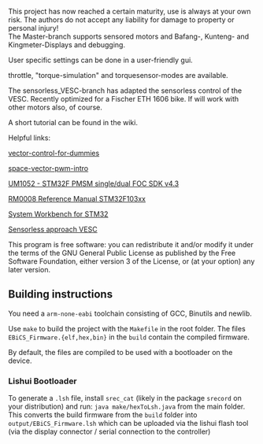 This project has now reached a certain maturity, use is always at your own risk. The authors do not accept any liability for damage to property or personal injury!  
The Master-branch supports sensored motors and Bafang-, Kunteng- and Kingmeter-Displays and debugging.

User specific settings can be done in a user-friendly gui.

throttle, "torque-simulation" and torquesensor-modes are available.

The sensorless_VESC-branch has adapted the sensorless control of the VESC. Recently optimized for a Fischer ETH 1606 bike. If will work with other motors also, of course.

A short tutorial can be found in the wiki.

Helpful links:

[vector-control-for-dummies](https://www.switchcraft.org/learning/2016/12/16/vector-control-for-dummies "vector-control-for-dummies")

[space-vector-pwm-intro](https://www.switchcraft.org/learning/2017/3/15/space-vector-pwm-intro "space-vector-pwm-intro")

[UM1052 - STM32F PMSM single/dual FOC SDK v4.3](https://www.st.com/content/ccc/resource/technical/document/user_manual/5e/5e/d2/cb/07/35/45/a6/CD00298474.pdf/files/CD00298474.pdf/jcr:content/translations/en.CD00298474.pdf "UM1052 - STM32F PMSM single/dual FOC SDK v4.3")

[RM0008 Reference Manual STM32F103xx](https://www.st.com/content/ccc/resource/technical/document/reference_manual/59/b9/ba/7f/11/af/43/d5/CD00171190.pdf/files/CD00171190.pdf/jcr:content/translations/en.CD00171190.pdf)

[System Workbench for STM32](https://www.st.com/en/development-tools/sw4stm32.html)

[Sensorless approach VESC](http://cas.ensmp.fr/~praly/Telechargement/Journaux/2010-IEEE_TPEL-Lee-Hong-Nam-Ortega-Praly-Astolfi.pdf)

This program is free software: you can redistribute it and/or modify
it under the terms of the GNU General Public License as published by
the Free Software Foundation, either version 3 of the License, or
(at your option) any later version.

## Building instructions
You need a `arm-none-eabi` toolchain consisting of GCC, Binutils and newlib.

Use `make` to build the project with the `Makefile` in the root folder.
The files `EBiCS_Firmware.{elf,hex,bin}` in the `build` contain the compiled firmware.

By default, the files are compiled to be used with a bootloader on the device.

### Lishui Bootloader
To generate a `.lsh` file, install `srec_cat` (likely in the package `srecord` on your distribution) and run:
`java make/hexToLsh.java` from the main folder. This converts the build firmware from the `build` folder into
`output/EBiCS_Firmware.lsh` which can be uploaded via the lishui flash tool (via the display connector / serial
connection to the controller)